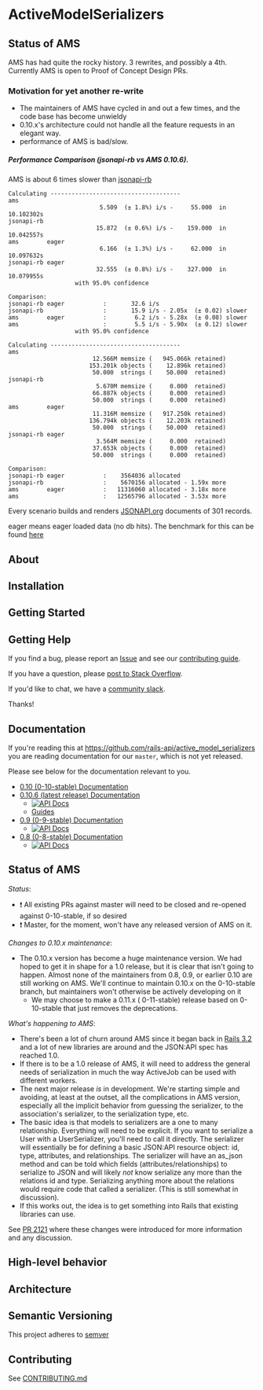 # ActiveModelSerializers

## Status of AMS
AMS has had quite the rocky history. 3 rewrites, and possibly a 4th. Currently AMS is open to Proof of Concept Design PRs.

### Motivation for yet another re-write
 - The maintainers of AMS have cycled in and out a few times, and the code base has become unwieldy
 - 0.10.x's architecture could not handle all the feature requests in an elegant way.
 - performance of AMS is bad/slow.

##### Performance Comparison (jsonapi-rb vs AMS 0.10.6).

AMS is about 6 times slower than [jsonapi-rb](http://jsonapi-rb.org)

```
Calculating -------------------------------------
ams                        
                          5.509  (± 1.8%) i/s -     55.000  in  10.102302s
jsonapi-rb                 
                         15.872  (± 0.6%) i/s -    159.000  in  10.042557s
ams        eager           
                          6.166  (± 1.3%) i/s -     62.000  in  10.097632s
jsonapi-rb eager           
                         32.555  (± 0.8%) i/s -    327.000  in  10.079955s
                   with 95.0% confidence

Comparison:
jsonapi-rb eager           :       32.6 i/s
jsonapi-rb                 :       15.9 i/s - 2.05x  (± 0.02) slower
ams        eager           :        6.2 i/s - 5.28x  (± 0.08) slower
ams                        :        5.5 i/s - 5.90x  (± 0.12) slower
                   with 95.0% confidence

Calculating -------------------------------------
ams                        
                        12.566M memsize (   945.066k retained)
                       153.201k objects (    12.896k retained)
                        50.000  strings (    50.000  retained)
jsonapi-rb                 
                         5.670M memsize (     0.000  retained)
                        66.887k objects (     0.000  retained)
                        50.000  strings (     0.000  retained)
ams        eager           
                        11.316M memsize (   917.250k retained)
                       136.794k objects (    12.203k retained)
                        50.000  strings (    50.000  retained)
jsonapi-rb eager           
                         3.564M memsize (     0.000  retained)
                        37.653k objects (     0.000  retained)
                        50.000  strings (     0.000  retained)

Comparison:
jsonapi-rb eager           :    3564036 allocated
jsonapi-rb                 :    5670156 allocated - 1.59x more
ams        eager           :   11316060 allocated - 3.18x more
ams                        :   12565796 allocated - 3.53x more
```
Every scenario builds and renders [JSONAPI.org](jsonapi.org) documents of 301 records.

eager means eager loaded data (no db hits).
The benchmark for this can be found [here](https://github.com/rails-api/active_model_serializers/blob/43c1518cfff680781b943075ceeb6ca61a3536dd/benchmarks/serialization_libraries/benchmark.rb)




## About

## Installation

## Getting Started

## Getting Help

If you find a bug, please report an [Issue](https://github.com/rails-api/active_model_serializers/issues/new)
and see our [contributing guide](CONTRIBUTING.md).

If you have a question, please [post to Stack Overflow](http://stackoverflow.com/questions/tagged/active-model-serializers).

If you'd like to chat, we have a [community slack](http://amserializers.herokuapp.com).

Thanks!

## Documentation

If you're reading this at https://github.com/rails-api/active_model_serializers you are
reading documentation for our `master`, which is not yet released.

Please see below for the documentation relevant to you.

- [0.10 (0-10-stable) Documentation](https://github.com/rails-api/active_model_serializers/tree/0-10-stable)
- [0.10.6 (latest release) Documentation](https://github.com/rails-api/active_model_serializers/tree/v0.10.6)
  - [![API Docs](http://img.shields.io/badge/yard-docs-blue.svg)](http://www.rubydoc.info/gems/active_model_serializers/0.10.6)
  - [Guides](https://github.com/rails-api/active_model_serializers/tree/v0.10.6/docs)
- [0.9 (0-9-stable) Documentation](https://github.com/rails-api/active_model_serializers/tree/0-9-stable)
  - [![API Docs](http://img.shields.io/badge/yard-docs-blue.svg)](http://www.rubydoc.info/github/rails-api/active_model_serializers/0-9-stable)
- [0.8 (0-8-stable) Documentation](https://github.com/rails-api/active_model_serializers/tree/0-8-stable)
  - [![API Docs](http://img.shields.io/badge/yard-docs-blue.svg)](http://www.rubydoc.info/github/rails-api/active_model_serializers/0-8-stable)


## Status of AMS

*Status*:

- ❗️ All existing PRs against master will need to be closed and re-opened against 0-10-stable, if so desired
- ❗️ Master, for the moment, won't have any released version of AMS on it.

*Changes to 0.10.x maintenance*:

- The 0.10.x version has become a huge maintenance version.  We had hoped to get it in shape for a 1.0 release, but it is clear that isn't going to happen.  Almost none of the maintainers from 0.8, 0.9, or earlier 0.10 are still working on AMS. We'll continue to maintain 0.10.x on the 0-10-stable branch, but maintainers won't otherwise be actively developing on it
  - We may choose to make a 0.11.x ( 0-11-stable) release based on 0-10-stable that just removes the deprecations.

*What's happening to AMS*:

- There's been a lot of churn around AMS since it began back in [Rails 3.2](CHANGELOG-prehistory.md) and a lot of new libraries are around and the JSON:API spec has reached 1.0.
- If there is to be a 1.0 release of AMS, it will need to address the general needs of serialization in much the way ActiveJob can be used with different workers.
- The next major release *is* in development. We're starting simple and avoiding, at least at the outset, all the complications in AMS version, especially all the implicit behavior from guessing the serializer, to the association's serializer, to the serialization type, etc.
- The basic idea is that models to serializers are a one to many relationship.  Everything will need to be explicit.  If you want to serialize a User with a UserSerializer, you'll need to call it directly.  The serializer will essentially be for defining a basic JSON:API resource object: id, type, attributes, and relationships. The serializer will have an as_json method and can be told which fields (attributes/relationships) to serialize to JSON and will likely *not* know serialize any more than the relations id and type.  Serializing anything more about the relations would require code that called a serializer. (This is still somewhat in discussion).
- If this works out, the idea is to get something into Rails that existing libraries can use.

See [PR 2121](https://github.com/rails-api/active_model_serializers/pull/2121) where these changes were introduced for more information and any discussion.

## High-level behavior

## Architecture

## Semantic Versioning

This project adheres to [semver](http://semver.org/)

## Contributing

See [CONTRIBUTING.md](CONTRIBUTING.md)

